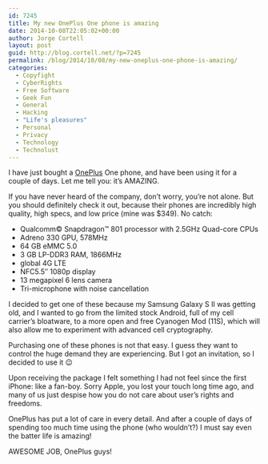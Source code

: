 ```yaml
---
id: 7245
title: My new OnePlus One phone is amazing
date: 2014-10-08T22:05:02+00:00
author: Jorge Cortell
layout: post
guid: http://blog.cortell.net/?p=7245
permalink: /blog/2014/10/08/my-new-oneplus-one-phone-is-amazing/
categories:
  - Copyfight
  - CyberRights
  - Free Software
  - Geek Fun
  - General
  - Hacking
  - "Life's pleasures"
  - Personal
  - Privacy
  - Technology
  - Technolust
---
```

I have just bought a <a title="http://oneplus.net/" href="http://oneplus.net/" target="_blank">OnePlus</a> One phone, and have been using it for a couple of days. Let me tell you: it&#8217;s AMAZING.

If you have never heard of the company, don&#8217;t worry, you&#8217;re not alone. But you should definitely check it out, because their phones are incredibly high quality, high specs, and low price (mine was $349). No catch:

  * Qualcomm© Snapdragon™ 801 processor with 2.5GHz Quad-core CPUs
  * Adreno 330 GPU, 578MHz
  * 64 GB eMMC 5.0
  * 3 GB LP-DDR3 RAM, 1866MHz
  * global 4G LTE
  * NFC5.5&#8243; 1080p display
  * 13 megapixel 6 lens camera
  * Tri-microphone with noise cancellation

I decided to get one of these because my Samsung Galaxy S II was getting old, and I wanted to go from the limited stock Android, full of my cell carrier&#8217;s bloatware, to a more open and free Cyanogen Mod (11S), which will also allow me to experiment with advanced cell cryptography.

Purchasing one of these phones is not that easy. I guess they want to control the huge demand they are experiencing. But I got an invitation, so I decided to use it 😉

Upon receiving the package I felt something I had not feel since the first iPhone: like a fan-boy. Sorry Apple, you lost your touch long time ago, and many of us just despise how you do not care about user&#8217;s rights and freedoms.

OnePlus has put a lot of care in every detail. And after a couple of days of spending too much time using the phone (who wouldn&#8217;t?) I must say even the batter life is amazing!

AWESOME JOB, OnePlus guys!